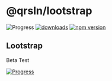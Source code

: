 # @qrsln/lootstrap

![Progress](https://img.shields.io/badge/Progress-✔☐☐☐☐‌‌‌‌‌‌‌-blue)
[![downloads](https://img.shields.io/npm/dm/@qrsln/lootstrap.svg)](https://npmcharts.com/compare/@qrsln/lootstrap?minimal=true)
[![npm version](https://badge.fury.io/js/%40qrsln%2Flootstrap.svg)](https://badge.fury.io/js/%40qrsln%2Flootstrap)

## Lootstrap
Beta Test

[![Progress](https://img.shields.io/badge/Demo‌‌‌‌‌‌‌-blue)](https://krsln.github.io/NgLootBox/Home)
